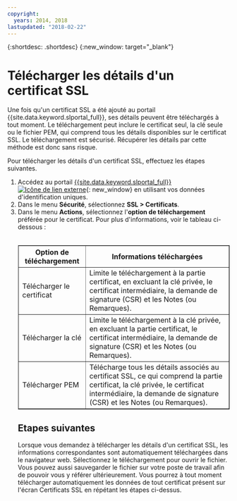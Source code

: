 ```yaml
---
copyright:
  years: 2014, 2018
lastupdated: "2018-02-22"
---
```


{:shortdesc: .shortdesc}
{:new_window: target="_blank"}

# Télécharger les détails d'un certificat SSL

Une fois qu'un certificat SSL a été ajouté au portail {{site.data.keyword.slportal_full}}, ses détails peuvent être téléchargés à tout moment.
Le téléchargement peut inclure le certificat seul, la clé seule ou le fichier PEM, qui comprend tous les détails disponibles sur le certificat SSL.
Le téléchargement est sécurisé. Récupérer les détails par cette méthode est donc sans risque.


Pour télécharger les détails d'un certificat SSL, effectuez les étapes suivantes.

1. Accédez au portail [{{site.data.keyword.slportal_full}} ![Icône de lien externe](../../icons/launch-glyph.svg "Icône de lien externe")](https://control.softlayer.com/){: new_window} en utilisant vos données d'identification uniques.
2. Dans le menu **Sécurité**, sélectionnez **SSL > Certificats**.
3. Dans le menu **Actions**, sélectionnez l'**option de téléchargement** préférée pour le certificat.
Pour plus d'informations, voir le tableau ci-dessous :<br /> <br /><table border="1"><tr><th>Option de téléchargement</th><th>Informations téléchargées</th></tr><tr><td>Télécharger le certificat</td><td>Limite le
téléchargement à la partie certificat, en excluant la clé privée, le certificat intermédiaire, la demande de signature (CSR) et les Notes (ou Remarques).</td></tr><tr><td>Télécharger la clé</td><td>Limite le
téléchargement à la clé privée, en excluant la partie certificat, le certificat intermédiaire, la demande de signature (CSR) et les Notes (ou Remarques).</td></tr><tr><td>Télécharger PEM</td><td>Télécharge tous les détails associés au certificat SSL, ce qui comprend la partie certificat, la clé privée, le certificat intermédiaire, la demande de signature (CSR) et les Notes (ou Remarques).
</td></tr></table>

## Etapes suivantes

Lorsque vous demandez à télécharger les détails d'un certificat SSL, les
informations correspondantes sont automatiquement téléchargées dans le navigateur web. Sélectionnez le téléchargement pour ouvrir le fichier.
Vous pouvez aussi sauvegarder le fichier sur votre poste de travail afin de pouvoir vous y référer ultérieurement. Vous pourrez à tout moment télécharger automatiquement les données de tout certificat présent sur l'écran Certificats SSL en répétant les étapes ci-dessus.

